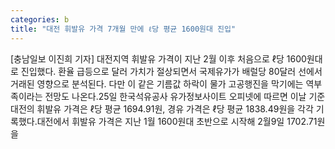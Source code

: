 ```yaml
---
categories: b
title: "대전 휘발유 가격 7개월 만에 ℓ당 평균 1600원대 진입"
---
```

[충남일보 이진희 기자] 대전지역 휘발유 가격이 지난 2월 이후 처음으로 ℓ당 1600원대로 진입했다. 환율 급등으로 달러 가치가 절상되면서 국제유가가 배럴당 80달러 선에서 거래된 영향으로 분석된다. 다만 이 같은 기름값 하락이 물가 고공행진을 막기에는 역부족이라는 전망도 나온다.25일 한국석유공사 유가정보사이트 오피넷에 따르면 이날 기준 대전의 휘발유 가격은 ℓ당 평균 1694.91원, 경유 가격은 ℓ당 평균 1838.49원을 각각 기록했다.대전에서 휘발유 가격은 지난 1월 1600원대 초반으로 시작해 2월9일 1702.71원을